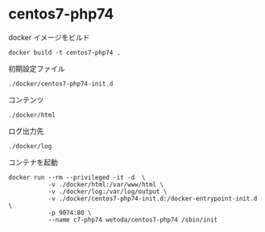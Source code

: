 # centos7-php74

docker イメージをビルド
```
docker build -t centos7-php74 .
```

初期設定ファイル
```
./docker/centos7-php74-init.d
```

コンテンツ
```
./docker/html
```

ログ出力先
```
./docker/log
```

コンテナを起動
```
docker run --rm --privileged -it -d  \
           -v ./docker/html:/var/www/html \
           -v ./docker/log:/var/log/output \
           -v ./docker/centos7-php74-init.d:/docker-entrypoint-init.d \
           -p 9074:80 \
           --name c7-php74 wetoda/centos7-php74 /sbin/init
```
